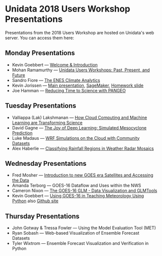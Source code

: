 # Unidata 2018 Users Workshop Presentations

Presentations from the 2018 Users Workshop are hosted on Unidata's web server. You can access them here:

## Monday Presentations

* Kevin Goebbert &mdash; [Welcome &amp; Introduction](https://www.unidata.ucar.edu/events/2018UsersWorkshop/presentations/Goebbert_Workshop_Introduction.pdf)
* Mohan Ramamurthy &mdash; [Unidata Users Workshops: Past, Present, and Future](https://www.unidata.ucar.edu/events/2018UsersWorkshop/presentations/Ramamurthy_Unidata.pdf)
* Sandro Fiore &mdash; [The ENES Climate Analytics](https://www.unidata.ucar.edu/events/2018UsersWorkshop/presentations/Fiore_ECAS.pdf)
* Kevin Jorissen &mdash; [Main presentation](https://www.unidata.ucar.edu/events/2018UsersWorkshop/presentations/Jorissen_AWS_Main.pdf),  [SageMaker](https://www.unidata.ucar.edu/events/2018UsersWorkshop/presentations/Jorissen_AWS_SageMaker.pdf), [Homework slide](https://www.unidata.ucar.edu/events/2018UsersWorkshop/presentations/Jorissen_AWS_HomeworkSlide.pdf)
* Joe Hamman &mdash; [Reducing Time to Science with PANGEO](https://www.unidata.ucar.edu/events/2018UsersWorkshop/presentations/Hamman_Pangeo.pdf)

## Tuesday Presentations

* Valliappa (Lak) Lakshmanan &mdash; [How Cloud Computing and Machine Learning are Transforming Science](https://www.unidata.ucar.edu/events/2018UsersWorkshop/presentations/Lakshmanan_ML_Transforming_Science.pdf)
* David Gagne &mdash; [The Joy of Deep Learning: Simulated Mesocyclone Prediction](https://www.unidata.ucar.edu/events/2018UsersWorkshop/presentations/Gagne_Deep_Learning.pdf)
* Luke Madaus &mdash; [WRF Simulations on the Cloud with Community Datasets](https://www.unidata.ucar.edu/events/2018UsersWorkshop/presentations/Madaus_WRF_Downscaling.pdf)
* Alex Haberlie &mdash; [Classifying Rainfall Regions in Weather Radar Mosaics](https://www.unidata.ucar.edu/events/2018UsersWorkshop/presentations/Haberlie_Classifying_Rainfall_Regions.pdf)

## Wednesday Presentations

* Fred Mosher &mdash; [Introduction to new GOES era Satellites and Accessing the Data](https://www.unidata.ucar.edu/events/2018UsersWorkshop/presentations/Mosher_New_GOES.pdf)
* Amanda Terborg &mdash; GOES-16 Dataflow and Uses within the NWS
* Cameron Nixon &mdash; [The GOES-16 GLM - Data Visualization and GLMTools](https://www.unidata.ucar.edu/events/2018UsersWorkshop/presentations/Nixon_GOES16_GLM.pdf)
* Kevin Goebbert &mdash; [Using GOES-16 in Teaching Meteorology Using Python](https://www.unidata.ucar.edu/events/2018UsersWorkshop/presentations/Goebbert_GOES16_satellite_in_classroom.pdf) also [Github site](https://github.com/kgoebber/satellites_in_classroom)

## Thursday Presentations

* John Gotway &amp; Tressa Fowler &mdash; Using the Model Evaluation Tool (MET)
* Ryan Sobash &mdash; Web-based Visualization of Ensemble Forecast Datasets
* Tyler Wixtrom &mdash; Ensemble Forecast Visualization and Verification in Python

